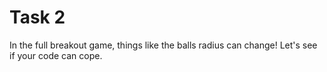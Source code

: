 # Task 2

In the full breakout game, things like the balls radius can change!
Let's see if your code can cope.
